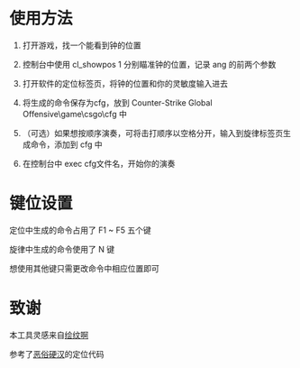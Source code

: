 # 使用方法
1. 打开游戏，找一个能看到钟的位置

2. 控制台中使用 cl_showpos 1 分别瞄准钟的位置，记录 ang 的前两个参数

3. 打开软件的定位标签页，将钟的位置和你的灵敏度输入进去

4. 将生成的命令保存为cfg，放到 Counter-Strike Global Offensive\game\csgo\cfg 中

5. （可选）如果想按顺序演奏，可将击打顺序以空格分开，输入到旋律标签页生成命令，添加到 cfg 中

6. 在控制台中 exec cfg文件名，开始你的演奏

# 键位设置
定位中生成的命令占用了 F1 ~ F5 五个键

旋律中生成的命令使用了 N 键

想使用其他键只需更改命令中相应位置即可

# 致谢
本工具灵感来自[绘纹啊](https://www.bilibili.com/video/BV1TqpoesEe8)

参考了[恶俗硬汉](https://www.bilibili.com/video/BV1UT421a76A)的定位代码